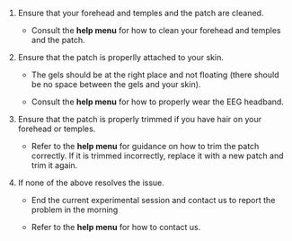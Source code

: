 1. Ensure that your forehead and temples and the patch are cleaned.

    - Consult the **help menu** for how to clean your forehead and temples and the patch.

2. Ensure that the patch is properlly attached to your skin.

    - The gels should be at the right place and not floating (there should be no space between the gels and your skin). 

    - Consult the **help menu** for how to properly wear the EEG headband.

3. Ensure that the patch is properly trimmed if you have hair on your forehead or temples.

    - Refer to the **help menu** for guidance on how to trim the patch correctly. If it is trimmed incorrectly, replace it with a new patch and trim it again.

4. If none of the above resolves the issue.

    - End the current experimental session and contact us to report the problem in the morning 

    - Refer to the **help menu** for how to contact us.
